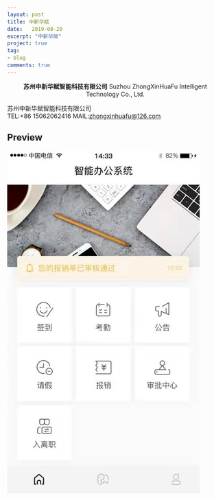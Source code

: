 ```yaml
---
layout: post
title: 中新华赋
date:   2019-08-20
excerpt: "中新华赋"
project: true
tag:
- blog
comments: true
---
```

 
    
<center>
<b> 苏州中新华赋智能科技有限公司</b>
Suzhou ZhongXinHuaFu Intelligent Technology Co., Ltd.
</center>
     
苏州中新华赋智能科技有限公司   
TEL:+86 15062062416
MAIL:zhongxinhuafu@126.com  <br>



## Preview

 ![avatar](/assets/img/zhongxin.jpg)
	
	 
 
 

 
 

 
 
 
